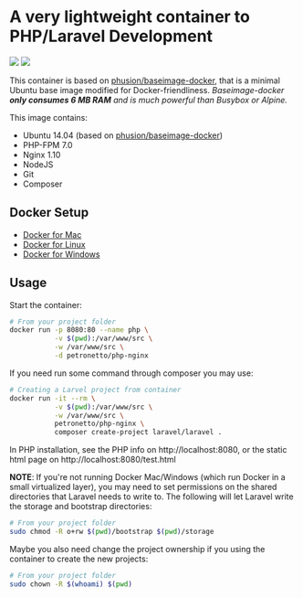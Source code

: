 A very lightweight container to PHP/Laravel Development
==============================================

[![](https://images.microbadger.com/badges/image/petronetto/php-nginx.svg)](https://microbadger.com/images/petronetto/php-nginx "Get your own image badge on microbadger.com")
[![](https://images.microbadger.com/badges/version/petronetto/php-nginx.svg)](https://microbadger.com/images/petronetto/php-nginx "Get your own version badge on microbadger.com")

This container is based on [phusion/baseimage-docker](http://phusion.github.io/baseimage-docker/), that is a minimal Ubuntu base image modified for Docker-friendliness.
_Baseimage-docker **only consumes 6 MB RAM** and is much powerful than Busybox or Alpine._

This image contains:
- Ubuntu 14.04 (based on [phusion/baseimage-docker](http://phusion.github.io/baseimage-docker/))
- PHP-FPM 7.0
- Nginx 1.10
- NodeJS
- Git
- Composer

Docker Setup
----
- [Docker for Mac](https://docs.docker.com/docker-for-mac/)
- [Docker for Linux](https://docs.docker.com/engine/installation/linux/)
- [Docker for Windows](https://docs.docker.com/docker-for-windows/)

Usage
-----
Start the container:
```bash
# From your project folder
docker run -p 8080:80 --name php \
           -v $(pwd):/var/www/src \
           -w /var/www/src \
           -d petronetto/php-nginx
```

If you need run some command through composer you may use:
```bash
# Creating a Larvel project from container
docker run -it --rm \
           -v $(pwd):/var/www/src \
           -w /var/www/src \
           petronetto/php-nginx \
           composer create-project laravel/laravel .
```

In PHP installation, see the PHP info on http://localhost:8080, or the static html page on http://localhost:8080/test.html


**NOTE**: If you're not running Docker Mac/Windows (which run Docker in a small virtualized layer), you may need to set permissions on the shared directories that Laravel needs to write to. The following will let Laravel write the storage and bootstrap directories:

```bash
# From your project folder
sudo chmod -R o+rw $(pwd)/bootstrap $(pwd)/storage
```

Maybe you also need change the project ownership if you using the container to create the new projects:
```bash
# From your project folder
sudo chown -R $(whoami) $(pwd)
```
